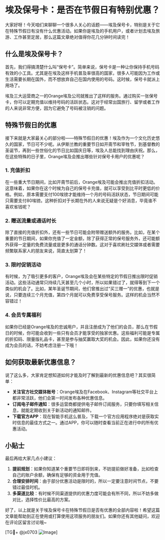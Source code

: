 # 埃及保号卡：是否在节假日有特别优惠？

大家好呀！今天咱们来聊聊一个很多人关心的话题——埃及保号卡，特别是关于它在特殊节假日有没有什么优惠活动。如果你是埃及的手机用户，或者计划去埃及旅游、工作甚至定居，那么这篇文章绝对值得你花几分钟时间读完！

## 什么是埃及保号卡？

首先，我们得搞清楚什么叫“保号卡”。简单来说，保号卡是一种让你保持手机号码有效的小工具。尤其是在埃及这样手机普及率很高的国家，很多人可能因为工作或生活需要长期在国外，而不想放弃自己在国内使用的号码。这时候，保号卡就派上用场了。

埃及三大运营商之一的Orange埃及公司就推出了这样的服务。通过购买一张保号卡，你可以定期充值以维持号码的活跃状态。这对于经常出国旅行、留学或者工作的人来说非常方便，因为它避免了号码被注销的问题。

## 特殊节假日的优惠

接下来就是大家最关心的部分啦——特殊节假日的优惠！埃及作为一个文化历史悠久的国家，节日可不少呢。从伊斯兰教的重要节日如开斋节和宰牲节，到基督教的圣诞节，再到一些世俗化的节日比如国庆日等，埃及人总能找到理由庆祝。那么，在这些特殊的日子里，Orange埃及会推出哪些针对保号卡用户的优惠呢？

### 1. **充值折扣**
在一些重大节日期间，比如开斋节前后，Orange埃及可能会推出充值折扣活动。这意味着，如果你在这个时候为自己的保号卡充值，就可以享受到比平时更低的价格。例如，原本需要支付100埃镑才能维持一个月的号码活跃状态，节日期间可能只需要支付80埃镑。这种折扣对于长期在外的人来说无疑是个好消息，毕竟谁不喜欢省钱呢？

### 2. **赠送流量或通话时长**
除了直接的充值折扣外，还有一些节日可能会附带赠送额外的服务。比如，在某个重要的节日期间，如果你充值了一定金额，除了获得正常的保号服务外，还可能额外获得一定量的免费流量或是更多的通话分钟数。这对于喜欢刷社交媒体或者需要频繁联系家人的朋友来说，简直太划算了！

### 3. **限时促销活动**
有时候，为了吸引更多的客户，Orange埃及会在某些特定的节假日推出限时促销活动。这些活动通常只持续几天甚至几个小时，所以如果错过了，就得等到下一个类似的机会了。比如，某年圣诞节期间，他们曾推出过“买三赠一”的优惠，也就是说，只要连续三个月充值，第四个月就可以免费享受保号服务。这样的机会当然不容错过！

### 4. **会员专属福利**
如果你已经是Orange埃及的忠诚用户，并且注册成为了他们的会员，那么在节假日的时候，你可能会收到一些只有会员才能享受的独家优惠。这些福利可能是专属的折扣码、限量版礼品卡，甚至是参与抽奖赢取大奖的机会。因此，如果你还没有成为会员的话，不妨考虑注册一下哦！

## 如何获取最新优惠信息？

说了这么多，大家肯定想知道如何才能及时了解到最新的优惠信息吧？其实很简单：

- **关注官方社交媒体账号**：Orange埃及在Facebook、Instagram等社交平台上都非常活跃，他们会第一时间发布各种优惠信息。
- **订阅电子邮件通知**：很多运营商都提供电子邮件订阅服务，只要你填写相关信息，就能定期收到关于新活动的通知邮件。
- **下载官方APP**：现在智能手机这么普及，下载一个官方应用程序绝对是获取实时信息的最佳方式之一。通过APP，你可以随时查看当前正在进行中的所有优惠活动。

## 小贴士

最后再给大家几点小建议：

1. **提前规划**：如果你知道某个重要节日即将到来，不妨提前做好准备，比如检查自己的账户余额，确保有足够的资金用于充值。
2. **合理安排时间**：由于部分优惠活动是限时的，所以一定要注意时间节点，不要错过最佳时机。
3. **多渠道比较**：有时候不同渠道提供的优惠力度可能会有所不同，所以不妨多做对比，选择性价比最高的方案。

好了，以上就是关于埃及保号卡在特殊节假日是否有优惠的全部内容啦！希望这篇文章能帮助到正在使用或打算使用这项服务的朋友们。如果你还有其他疑问，欢迎在评论区留言讨论哦~

[TG💪+ @jx0703 ![Image](https://github.com/user-attachments/assets/dbca1d08-cadb-493c-b0ec-ad6f7a83f270)]